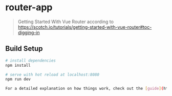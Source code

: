 # router-app

> Getting Started With Vue Router according to https://scotch.io/tutorials/getting-started-with-vue-router#toc-digging-in

## Build Setup

``` bash
# install dependencies
npm install

# serve with hot reload at localhost:8080
npm run dev

For a detailed explanation on how things work, check out the [guide](http://vuejs-templates.github.io/webpack/) and [docs for vue-loader](http://vuejs.github.io/vue-loader).
